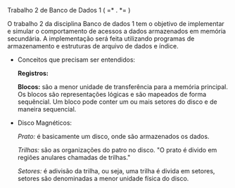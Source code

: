 Trabalho 2 de Banco de Dados 1 ( =* . *= )

O trabalho 2 da disciplina Banco de dados 1 tem o objetivo de implementar e simular o comportamento de acessos a dados armazenados em memória secundária.
A implementação será feita utilizando programas de armazenamento e estruturas de arquivo de dados e índice. 



* Conceitos que precisam ser entendidos:

    **Registros:** 
    
     **Blocos:** são a menor unidade de transferência para a memória principal. Os blocos são representações lógicas e são mapeados de forma sequêncial.
                 Um bloco pode conter um ou mais setores do disco e de maneira sequencial. 
                 
      

* Disco Magnéticos:

    *Prato:* é basicamente um disco, onde são armazenados os dados. 
    
    *Trilhas:* são as organizações do patro no disco. "O prato é divido em regiões anulares chamadas de trilhas."  
    
    *Setores:* é adivisão da trilha, ou seja, uma trilha é divida em setores, setores são denominadas a menor unidade física do disco.  
